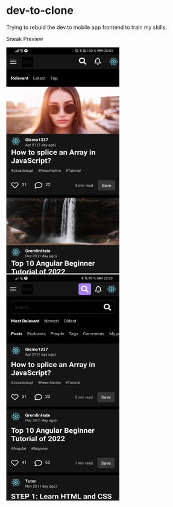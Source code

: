 # dev-to-clone

Trying to rebuld the dev.to mobile app frontend to train my skills.

Sneak Preview

<img src="https://github.com/Gismo1337/dev-to-clone/blob/main/assets/previewFeed.png" width="300" height="600" /><img src="https://github.com/Gismo1337/dev-to-clone/blob/main/assets/previewSearch.png" width="300" height="600" />